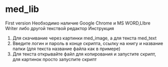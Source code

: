 # med_lib
First version
Необходимо наличие Google Chrome и MS WORD,LIbre Writer либо другой текствой редактор
Инструкция
1. Для скачивание через картинки med_image, а для текста med_text
2. Введите логин и пароль в конце скрипта, ссылку на книгу и название папки (для текста название файла как в примере)
3. Для текста открывайте файл для копирования и запустите скрипт, для картинок просто запуспите скрипт
